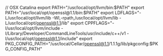 // OSX Catalina
export PATH="/usr/local/opt/llvm/bin:$PATH"
export PATH="/usr/local/opt/openssl@1.1/bin:$PATH"
export LDFLAGS="-L/usr/local/opt/llvm/lib -Wl,-rpath,/usr/local/opt/llvm/lib -L/usr/local/opt/openssl@1.1/lib"
export CPPFLAGS="-I/usr/local/opt/llvm/include -I/Library/Developer/CommandLineTools/usr/include/c++/v1 -I/usr/local/opt/openssl@1.1/include"
export PKG_CONFIG_PATH="/usr/local/Cellar/openssl@1.1/1.1.1g/lib/pkgconfig:\$PKG_CONFIG_PATH"
